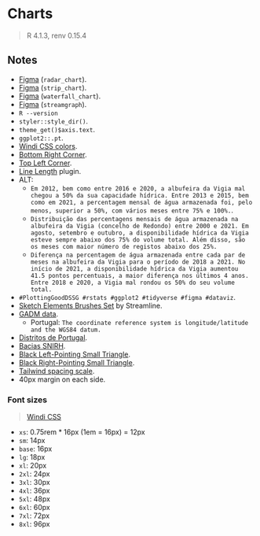 # Charts

> R 4.1.3, renv 0.15.4

## Notes

- [Figma](https://www.figma.com/file/pn4SRRD9gUnYrNq7S9SbRh/radar_chart?node-id=0%3A1) (`radar_chart`).
- [Figma](https://www.figma.com/file/fashWaspUYpcRgGyy951N2/strip_chart?node-id=0%3A1) (`strip_chart`).
- [Figma](https://www.figma.com/file/AReVlbINgHXEUJD5YHSl8A/waterfall_chart?node-id=0%3A1) (`waterfall_chart`).
- [Figma](https://www.figma.com/file/yCCEWgHL8kgTCCbfGNpXwd/streamgraph?node-id=0%3A1) (`streamgraph`).
- `R --version`
- `styler::style_dir()`.
- `theme_get()$axis.text`.
- `ggplot2::.pt`.
- [Windi CSS colors](https://windicss.org/utilities/general/colors.html).
- [Bottom Right Corner](https://www.compart.com/en/unicode/U+231F).
- [Top Left Corner](https://www.compart.com/en/unicode/U+231C).
- [Line Length](https://www.figma.com/community/plugin/875546357676392881/Line-Length) plugin.
- ALT:
  - `Em 2012, bem como entre 2016 e 2020, a albufeira da Vigia mal chegou a 50% da sua capacidade hídrica. Entre 2013 e 2015, bem como em 2021, a percentagem mensal de água armazenada foi, pelo menos, superior a 50%, com vários meses entre 75% e 100%.`.
  - `Distribuição das percentagens mensais de água armazenada na albufeira da Vigia (concelho de Redondo) entre 2000 e 2021. Em agosto, setembro e outubro, a disponibilidade hídrica da Vigia esteve sempre abaixo dos 75% do volume total. Além disso, são os meses com maior número de registos abaixo dos 25%.`
  - `Diferença na percentagem de água armazenada entre cada par de meses na albufeira da Vigia para o período de 2018 a 2021. No início de 2021, a disponibilidade hídrica da Vigia aumentou 41.5 pontos percentuais, a maior diferença nos últimos 4 anos. Entre 2018 e 2020, a Vigia mal rondou os 50% do seu volume total.`
- `#PlottingGoodDSSG #rstats #ggplot2 #tidyverse #figma #dataviz`.
- [Sketch Elements Brushes Set](https://www.figma.com/community/file/1088571331676113926) by Streamline.
- [GADM data](https://gadm.org/download_country.html).
  - Portugal: `The coordinate reference system is longitude/latitude and the WGS84 datum.`
- [Distritos de Portugal](https://dados.gov.pt/en/datasets/distritos-de-portugal/).
- [Bacias SNIRH](https://dados.gov.pt/pt/datasets/atlas-da-agua-bacias-snirh/).
- [Black Left-Pointing Small Triangle](https://www.compart.com/en/unicode/U+25C2).
- [Black Right-Pointing Small Triangle](https://www.compart.com/en/unicode/U+25B8).
- [Tailwind spacing scale](https://tailwindcss.com/docs/customizing-spacing#default-spacing-scale).
- 40px margin on each side.

### Font sizes

> [Windi CSS](https://windicss.org/utilities/general/typography.html#font-size)

- `xs`: 0.75rem \* 16px (1em = 16px) = 12px
- `sm`: 14px
- `base`: 16px
- `lg`: 18px
- `xl`: 20px
- `2xl`: 24px
- `3xl`: 30px
- `4xl`: 36px
- `5xl`: 48px
- `6xl`: 60px
- `7xl`: 72px
- `8xl`: 96px
